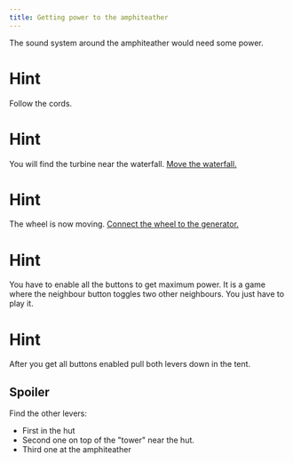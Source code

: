```yaml
---
title: Getting power to the amphiteather
---
```


The sound system around the amphiteather would need some power.

# Hint
Follow the cords.

# Hint
You will find the turbine near the waterfall. [Move the waterfall.](03-waterfall.md)

# Hint
The wheel is now moving. [Connect the wheel to the generator.](05-wheel.md)

# Hint
You have to enable all the buttons to get maximum power. It is a game where the neighbour button toggles two other neighbours. You just have to play it.

# Hint
After you get all buttons enabled pull both levers down in the tent.

## Spoiler
Find the other levers:
 - First in the hut
 - Second one on top of the "tower" near the hut.
 - Third one at the amphiteather
